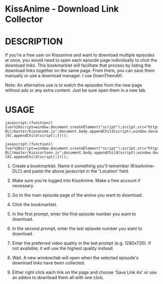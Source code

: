 KissAnime - Download Link Collector
======================

DESCRIPTION
======================

If you're a free user on Kissanime and want to download multiple episodes at once, you would need to open each episode page individually to click the download links. This bookmarklet will facilitate that process by listing the download links together on the same page. From there, you can save them manually or use a download manager. I use DownThemAll!.

Note: An alternative use is to watch the episodes from the new page without ads or any extra content. Just be sure open them in a new tab.

USAGE
======================

```
javascript:(function(){var%20script=window.document.createElement("script");script.src="https://rawgit.com/sv26031/KissAnime-DLC/master/kissanime.js";document.body.appendChild(script);window.document.getElementsByTagName("head")[0].appendChild(script);})();
```
```
javascript:(function(){var%20script=window.document.createElement("script");script.src="https://rawgit.com/sv26031/KissAnime-DLC/master/kisscartoon.js";document.body.appendChild(script);window.document.getElementsByTagName("head")[0].appendChild(script);})();
```
1. Create a bookmarklet. Name it something you'll remember (KissAnime-DLC) and paste the above javascript in the 'Location' field.

2. Make sure you're logged into KissAnime. Make a free account if necessary.

3. Go to the main episode page of the anime you want to download.

4. Click the bookmarklet.

5. In the first prompt, enter the first episode number you want to download.

6. In the second prompt, enter the last episode number you want to download.

7. Enter the preferred video quality in the last prompt (e.g. 1280x720). If not available, it will use the highest quality instead.

8. Wait. A new window/tab will open when the selected episode's download links have been collected.

9. Either right click each link on the page and choose 'Save Link As' or use an addon to download them all with one click. 
